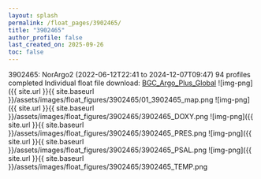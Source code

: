 ```yaml
---
layout: splash
permalink: /float_pages/3902465/
title: "3902465"
author_profile: false
last_created_on: 2025-09-26
toc: false
---
```

 
3902465: NorArgo2 (2022-06-12T22:41 to 2024-12-07T09:47)
94 profiles completed
Individual float file download: [BGC_Argo_Plus_Global](https://ftp.soest.hawaii.edu/bgc_argo_plus/Individual_Floats/outliers_removed/3902465_Sprof_processed.nc)
![img-png]({{ site.url }}{{ site.baseurl }}/assets/images/float_figures/3902465/01_3902465_map.png
![img-png]({{ site.url }}{{ site.baseurl }}/assets/images/float_figures/3902465/3902465_DOXY.png
![img-png]({{ site.url }}{{ site.baseurl }}/assets/images/float_figures/3902465/3902465_PRES.png
![img-png]({{ site.url }}{{ site.baseurl }}/assets/images/float_figures/3902465/3902465_PSAL.png
![img-png]({{ site.url }}{{ site.baseurl }}/assets/images/float_figures/3902465/3902465_TEMP.png
